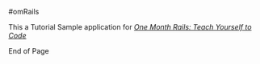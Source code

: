 #omRails

This a Tutorial Sample application for 
[*One Month Rails: Teach Yourself to Code*](http://onemonthrails.com/)

End of Page